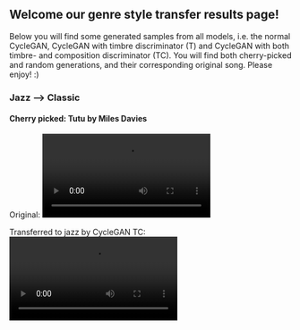 ## Welcome our genre style transfer results page!

Below you will find some generated samples from all models, i.e. the normal CycleGAN, CycleGAN with timbre discriminator (T) and CycleGAN with both timbre- and composition discriminator (TC). You will find both cherry-picked and random generations, and their corresponding original song. Please enjoy! :)


### Jazz --> Classic
#### Cherry picked: Tutu by Miles Davies
Original:
<video src="https://user-images.githubusercontent.com/39059090/170349660-ea534793-7b72-4152-89b6-a79e8738e91b.mp4">
  </video>

Transferred to jazz by CycleGAN TC:
<video src="https://user-images.githubusercontent.com/39059090/170349817-631f4371-f991-409c-8178-1f43571e9b13.mp4">
  </video>

